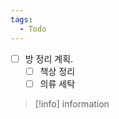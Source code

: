 ```yaml
---
tags:
  - Todo
---
```



- [ ] 방  정리 계획.
	- [ ] 책상 정리
	- [ ] 의류 세탁

> [!info] information

